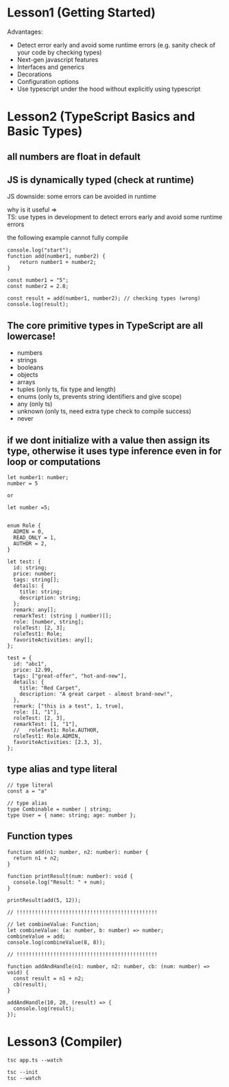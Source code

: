 # Lesson1 (Getting Started)

Advantages:

- Detect error early and avoid some runtime errors (e.g. sanity check of your code by checking types)
- Next-gen javascript features
- Interfaces and generics
- Decorations
- Configuration options
- Use typescript under the hood without explicitly using typescript

# Lesson2 (TypeScript Basics and Basic Types)

## all numbers are float in default

## JS is dynamically typed (check at runtime)

JS downside: some errors can be avoided in runtime

why is it useful =>  
TS: use types in development to detect errors early and avoid some runtime errors

the following example cannot fully compile

```
console.log("start");
function add(number1, number2) {
    return number1 + number2;
}

const number1 = "5";
const number2 = 2.8;

const result = add(number1, number2); // checking types (wrong)
console.log(result);

```

## The core primitive types in TypeScript are all lowercase!

- numbers
- strings
- booleans
- objects
- arrays
- tuples (only ts, fix type and length)
- enums (only ts, prevents string identifiers and give scope)
- any (only ts)
- unknown (only ts, need extra type check to compile success)
- never

## if we dont initialize with a value then assign its type, otherwise it uses type inference even in for loop or computations

```
let number1: number;
number = 5

or

let number =5;
```

```

enum Role {
  ADMIN = 0,
  READ_ONLY = 1,
  AUTHOR = 2,
}

let test: {
  id: string;
  price: number;
  tags: string[];
  details: {
    title: string;
    description: string;
  };
  remark: any[];
  remarkTest: (string | number)[];
  role: [number, string];
  roleTest: [2, 3];
  roleTest1: Role;
  favoriteActivities: any[];
};

test = {
  id: "abc1",
  price: 12.99,
  tags: ["great-offer", "hot-and-new"],
  details: {
    title: "Red Carpet",
    description: "A great carpet - almost brand-new!",
  },
  remark: ["this is a test", 1, true],
  role: [1, "1"],
  roleTest: [2, 3],
  remarkTest: [1, "1"],
  //   roleTest1: Role.AUTHOR,
  roleTest1: Role.ADMIN,
  favoriteActivities: [2.3, 3],
};
```

## type alias and type literal

```
// type literal
const a = "a"

// type alias
type Combinable = number | string;
type User = { name: string; age: number };
```

## Function types

```
function add(n1: number, n2: number): number {
  return n1 + n2;
}

function printResult(num: number): void {
  console.log("Result: " + num);
}

printResult(add(5, 12));

// !!!!!!!!!!!!!!!!!!!!!!!!!!!!!!!!!!!!!!!!!!!!!!

// let combineValue: Function;
let combineValue: (a: number, b: number) => number;
combineValue = add;
console.log(combineValue(8, 8));

// !!!!!!!!!!!!!!!!!!!!!!!!!!!!!!!!!!!!!!!!!!!!!!

function addAndHandle(n1: number, n2: number, cb: (num: number) => void) {
  const result = n1 + n2;
  cb(result);
}

addAndHandle(10, 20, (result) => {
  console.log(result);
});
```

# Lesson3 (Compiler)

```
tsc app.ts --watch

tsc --init
tsc --watch

```

